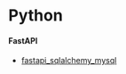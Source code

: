 # Python
#### FastAPI
* [fastapi_sqlalchemy_mysql](https://gitee.com/wu_cl/fastapi_sqlalchemy_mysql)
